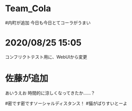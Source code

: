 # Team_Cola



#内町が追加
今日も今日とてコーラがうまい




# 2020/08/25 15:05
コンフリクトテスト用に、WebUIから変更

# 佐藤が追加
あいうえお
時間的に涼しくなってきたか……？

#密です密ですソーシャルディスタンス！
#猫がばりすいとーよ
